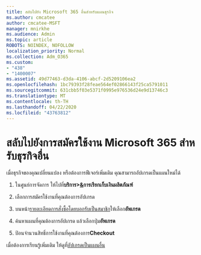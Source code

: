 ```yaml
---
title: สลับไปยัง Microsoft 365 อื่นสําหรับแผนธุรกิจ
ms.author: cmcatee
author: cmcatee-MSFT
manager: mnirkhe
ms.audience: Admin
ms.topic: article
ROBOTS: NOINDEX, NOFOLLOW
localization_priority: Normal
ms.collection: Adm_O365
ms.custom:
- "438"
- "1400007"
ms.assetid: 49d77463-d3da-4106-abcf-2d5209106ea2
ms.openlocfilehash: 1bc79393f28feae564ef02866143f25ca5791011
ms.sourcegitcommit: 631cbb5f03e5371f0995e976536d24e9d13746c3
ms.translationtype: MT
ms.contentlocale: th-TH
ms.lasthandoff: 04/22/2020
ms.locfileid: "43763812"
---
```

# <a name="switch-to-a-different-microsoft-365-for-business-subscription"></a>สลับไปยังการสมัครใช้งาน Microsoft 365 สําหรับธุรกิจอื่น

เมื่อธุรกิจของคุณเปลี่ยนแปลง หรือต้องการฟีเจอร์เพิ่มเติม คุณสามารถอัปเกรดเป็นแผนใหม่ได้
  
1. ในศูนย์การจัดการ ให้ไปที่**บริการ\>[&](https://go.microsoft.com/fwlink/p/?linkid=842054)การเรียกเก็บเงินผลิตภัณฑ์**

2. เลือกการสมัครใช้งานที่คุณต้องการอัปเกรด

3. บนหน้า[รายละเอียดการสั่งซื้อโดยบอกรับเป็นสมาชิก](https://admin.microsoft.com/AdminPortal/Home#/subscriptions/webdirect%252F0dbaa202-d590-4529-98c2-a5e2ebaac702)ให้เลือก**อัพเกรด**

4. ค้นหาแผนที่คุณต้องการอัปเกรด แล้วเลือกปุ่ม**อัพเกรด**

5. ป้อนจํานวนสิทธิ์การใช้งานที่คุณต้องการ**Checkout**

เมื่อต้องการเรียนรู้เพิ่มเติม ให้ดูที่[อัปเกรดเป็นแผนอื่น](https://docs.microsoft.com/office365/admin/subscriptions-and-billing/upgrade-to-different-plan)
